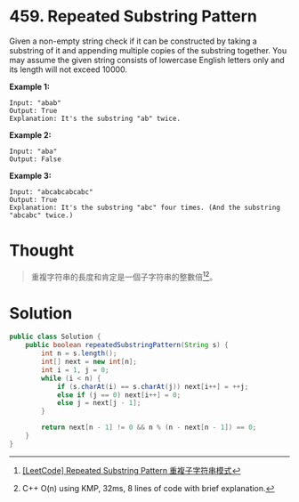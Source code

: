 # 459. Repeated Substring Pattern

Given a non-empty string check if it can be constructed by taking a substring of it and appending multiple copies of the substring together. You may assume the given string consists of lowercase English letters only and its length will not exceed 10000.

**Example 1:**

```
Input: "abab"
Output: True
Explanation: It's the substring "ab" twice.
```

**Example 2:**

```
Input: "aba"
Output: False
```

**Example 3:**

```
Input: "abcabcabcabc"
Output: True
Explanation: It's the substring "abc" four times. (And the substring "abcabc" twice.)
```

# Thought

> 重複字符串的長度和肯定是一個子字符串的整數倍[^1][^2]。

# Solution

```java
public class Solution {
    public boolean repeatedSubstringPattern(String s) {
        int n = s.length();
        int[] next = new int[n];
        int i = 1, j = 0;
        while (i < n) {
            if (s.charAt(i) == s.charAt(j)) next[i++] = ++j;
            else if (j == 0) next[i++] = 0;
            else j = next[j - 1];
        }

        return next[n - 1] != 0 && n % (n - next[n - 1]) == 0;
    }
}
```



[^1]: [\[LeetCode\] Repeated Substring Pattern 重複子字符串模式](http://www.cnblogs.com/grandyang/p/6087347.html)

[^2]: C++ O\(n\) using KMP, 32ms, 8 lines of code with brief explanation.

